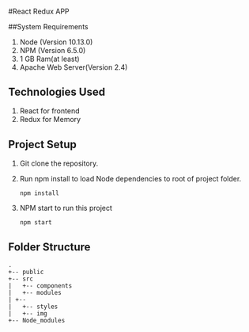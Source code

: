 ######
#React Redux APP

##System Requirements
1. Node (Version 10.13.0)
2. NPM (Version 6.5.0)
3. 1 GB Ram(at least)
4. Apache Web Server(Version 2.4)


## Technologies Used
1. React for frontend
2. Redux for Memory

## Project Setup
1. Git clone the repository.
2. Run npm install to load Node dependencies to root of project folder.

    ```shell
    npm install
    ```
3. NPM start to run this project

    ```shell
    npm start
    ```
## Folder Structure
```
.
+-- public
+-- src
|	+-- components
|	+-- modules
| +--
|	+-- styles
|	+-- img
+-- Node_modules
```
